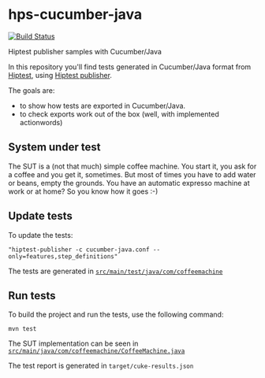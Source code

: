 # hps-cucumber-java

[![Build Status](https://travis-ci.org/hiptest/hps-cucumber-java.svg?branch=master)](https://travis-ci.org/hiptest/hps-cucumber-java)

Hiptest publisher samples with Cucumber/Java

In this repository you'll find tests generated in Cucumber/Java format from [Hiptest](https://hiptest.com), using [Hiptest publisher](https://github.com/hiptest/hiptest-publisher).

The goals are:

 * to show how tests are exported in Cucumber/Java.
 * to check exports work out of the box (well, with implemented actionwords)

System under test
------------------

The SUT is a (not that much) simple coffee machine. You start it, you ask for a coffee and you get it, sometimes. But most of times you have to add water or beans, empty the grounds. You have an automatic expresso machine at work or at home? So you know how it goes :-)

Update tests
-------------


To update the tests:

    "hiptest-publisher -c cucumber-java.conf --only=features,step_definitions"

The tests are generated in [``src/main/test/java/com/coffeemachine``](https://github.com/hiptest/hps-cucumber-java/tree/master/src/test/java/com/coffeemachine)

Run tests
---------


To build the project and run the tests, use the following command:

    mvn test

The SUT implementation can be seen in [``src/main/java/com/coffeemachine/CoffeeMachine.java``](https://github.com/hiptest/hps-cucumber-java/blob/master/src/main/java/com/coffeemachine/CoffeeMachine.java)

The test report is generated in ```target/cuke-results.json```
